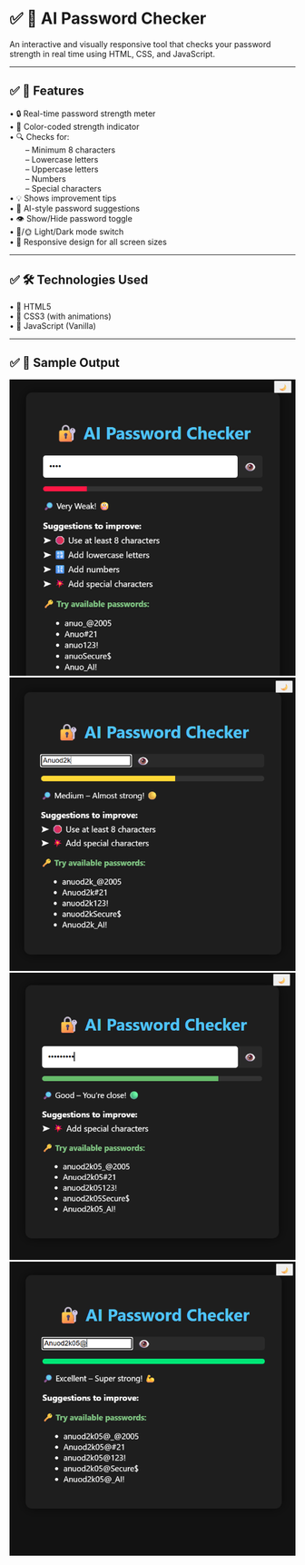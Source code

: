 # ✅ 🔐 AI Password Checker

An interactive and visually responsive tool that checks your password strength in real time using HTML, CSS, and JavaScript.


---

## ✅ 🚀 Features

• 🔒 Real-time password strength meter  
• 🎨 Color-coded strength indicator  
• 🔍 Checks for:  
  – Minimum 8 characters  
  – Lowercase letters  
  – Uppercase letters  
  – Numbers  
  – Special characters  
• 💡 Shows improvement tips  
• 🤖 AI-style password suggestions  
• 👁️ Show/Hide password toggle  
• 🌙/🌞 Light/Dark mode switch  
• 📱 Responsive design for all screen sizes



---

## ✅ 🛠️ Technologies Used

• 🧱 HTML5  
• 🎨 CSS3 (with animations)  
• 📜 JavaScript (Vanilla)


---

## ✅ 📸 Sample Output

![Screenshot 1](ss.png)  
![Screenshot 2](sss.png)  
![Screenshot 3](ssss.png)  
![Screenshot 4](sssss.png)
